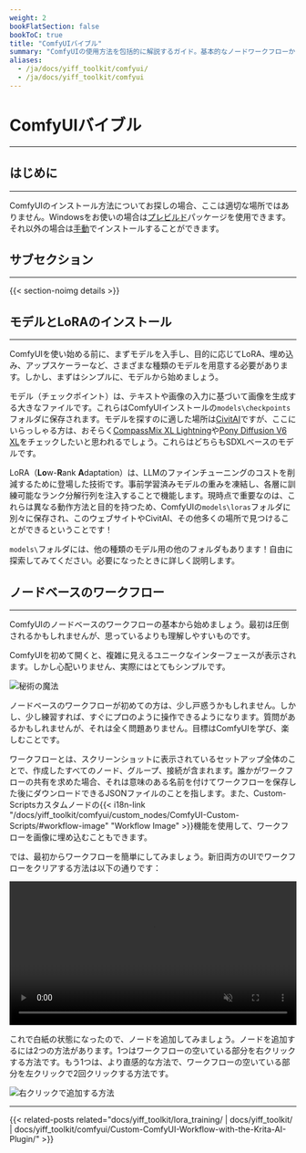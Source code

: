 ```yaml
---
weight: 2
bookFlatSection: false
bookToC: true
title: "ComfyUIバイブル"
summary: "ComfyUIの使用方法を包括的に解説するガイド。基本的なノードワークフローから高度なAI画像生成テクニックまでをカバー。"
aliases:
  - /ja/docs/yiff_toolkit/comfyui/
  - /ja/docs/yiff_toolkit/comfyui
---
```


<!--markdownlint-disable MD025 MD033 MD038 -->

# ComfyUIバイブル

---

## はじめに

---

ComfyUIのインストール方法についてお探しの場合、ここは適切な場所ではありません。Windowsをお使いの場合は[プレビルド](https://docs.comfy.org/get_started/pre_package)パッケージを使用できます。それ以外の場合は[手動](https://docs.comfy.org/get_started/manual_install)でインストールすることができます。

## サブセクション

---

{{< section-noimg details >}}

## モデルとLoRAのインストール

---

ComfyUIを使い始める前に、まずモデルを入手し、目的に応じてLoRA、埋め込み、アップスケーラーなど、さまざまな種類のモデルを用意する必要があります。しかし、まずはシンプルに、モデルから始めましょう。

モデル（チェックポイント）は、テキストや画像の入力に基づいて画像を生成する大きなファイルです。これらはComfyUIインストールの`models\checkpoints`フォルダに保存されます。モデルを探すのに適した場所は[CivitAI](https://civitai.com/)ですが、ここにいらっしゃる方は、おそらく[CompassMix XL Lightning](https://civitai.com/models/498370/compassmix-xl-lightning)や[Pony Diffusion V6 XL](https://civitai.com/models/257749/pony-diffusion-v6-xl)をチェックしたいと思われるでしょう。これらはどちらもSDXLベースのモデルです。

LoRA（**Lo**w-**R**ank **A**daptation）は、LLMのファインチューニングのコストを削減するために登場した技術です。事前学習済みモデルの重みを凍結し、各層に訓練可能なランク分解行列を注入することで機能します。現時点で重要なのは、これらは異なる動作方法と目的を持つため、ComfyUIの`models\loras`フォルダに別々に保存され、このウェブサイトやCivitAI、その他多くの場所で見つけることができるということです！

`models\`フォルダには、他の種類のモデル用の他のフォルダもあります！自由に探索してみてください。必要になったときに詳しく説明します。

## ノードベースのワークフロー

---

ComfyUIのノードベースのワークフローの基本から始めましょう。最初は圧倒されるかもしれませんが、思っているよりも理解しやすいものです。

ComfyUIを初めて開くと、複雑に見えるユニークなインターフェースが表示されます。しかし心配いりません、実際にはとてもシンプルです。

![秘術の魔法](/images/comfyui/arcane_wizardry.png)

ノードベースのワークフローが初めての方は、少し戸惑うかもしれません。しかし、少し練習すれば、すぐにプロのように操作できるようになります。質問があるかもしれませんが、それは全く問題ありません。目標はComfyUIを学び、楽しむことです。

ワークフローとは、スクリーンショットに表示されているセットアップ全体のことで、作成したすべてのノード、グループ、接続が含まれます。誰かがワークフローの共有を求めた場合、それは意味のある名前を付けてワークフローを保存した後にダウンロードできるJSONファイルのことを指します。また、Custom-Scriptsカスタムノードの{{< i18n-link "/docs/yiff_toolkit/comfyui/custom_nodes/ComfyUI-Custom-Scripts/#workflow-image" "Workflow Image" >}}機能を使用して、ワークフローを画像に埋め込むこともできます。

では、最初からワークフローを簡単にしてみましょう。新旧両方のUIでワークフローをクリアする方法は以下の通りです：

<div style="text-align: center;">
    <video style="width: 100%;" autoplay loop muted playsinline>
        <source src="https://huggingface.co/rakki194/yt/resolve/main/static/comfyui/clear_workflow.mp4" type="video/mp4">
        お使いのブラウザはビデオタグをサポートしていません。
    </video>
</div>

これで白紙の状態になったので、ノードを追加してみましょう。ノードを追加するには2つの方法があります。1つはワークフローの空いている部分を右クリックする方法です。もう1つは、より直感的な方法で、ワークフローの空いている部分を左クリックで2回クリックする方法です。

![右クリックで追加する方法](https://huggingface.co/rakki194/yt/resolve/main/static/comfyui/right_click_add.png)

---

<!--
HUGO_SEARCH_EXCLUDE_START
-->
{{< related-posts related="docs/yiff_toolkit/lora_training/ | docs/yiff_toolkit/ | docs/yiff_toolkit/comfyui/Custom-ComfyUI-Workflow-with-the-Krita-AI-Plugin/" >}}
<!--
HUGO_SEARCH_EXCLUDE_END
-->
